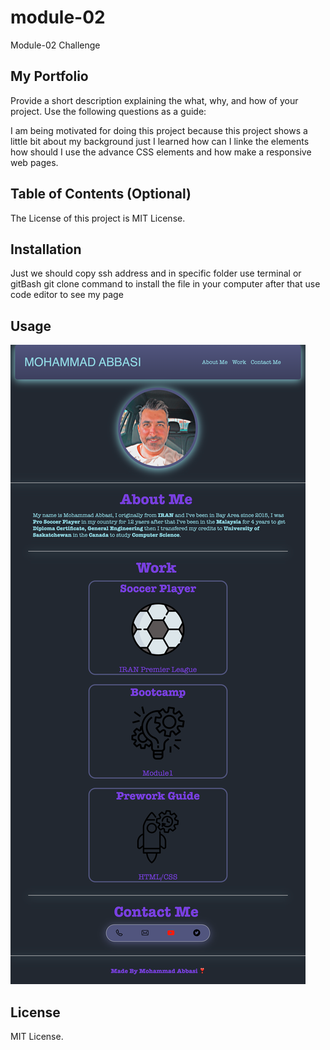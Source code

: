 # module-02
Module-02 Challenge

## My Portfolio

Provide a short description explaining the what, why, and how of your project. Use the following questions as a guide:

I am being motivated for doing this project because this project shows a little bit about my background just I learned how can I linke the elements how should I use the advance CSS elements and how make a responsive web pages.


## Table of Contents (Optional)

The License of this project is MIT License.

## Installation

Just we should copy ssh address and in specific folder use terminal or gitBash git clone command to install the file in your computer after that use code editor to see my page

## Usage

![alt text](assets/images/screencapture-file-Users-mohammad-Desktop-Bootcamp-Challenges-module-02-index-html-2024-03-25-21_48_04.png)
    


## License

MIT License.


